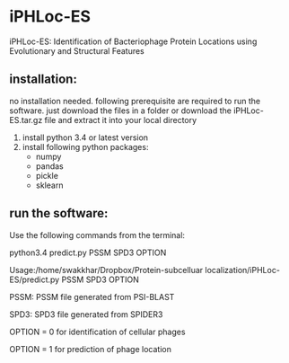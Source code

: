 # iPHLoc-ES

iPHLoc-ES: Identification of Bacteriophage Protein Locations using Evolutionary and Structural Features

## installation:

no installation needed. following prerequisite are required to run the software. just download the files in a folder or download the iPHLoc-ES.tar.gz file and extract it into your local directory 

1. install python 3.4 or latest version
2. install following python packages:
	- numpy
	- pandas
	- pickle
	- sklearn

## run the software:

Use the following commands from the terminal:

python3.4 predict.py PSSM SPD3 OPTION



Usage:/home/swakkhar/Dropbox/Protein-subcelluar localization/iPHLoc-ES/predict.py PSSM SPD3 OPTION

PSSM: PSSM file generated from PSI-BLAST

SPD3: SPD3 file generated from SPIDER3

OPTION = 0 for identification of cellular phages

OPTION = 1 for prediction of phage location

